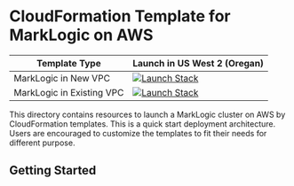 # CloudFormation Template for MarkLogic on AWS

| Template Type | Launch in US West 2 (Oregan) |
| -- | -- |
| MarkLogic in New VPC | [![Launch Stack](https://cdn.rawgit.com/buildkite/cloudformation-launch-stack-button-svg/master/launch-stack.svg)](https://console.aws.amazon.com/cloudformation/home#/stacks/new?region=us-west-2&stackName=mlClusterStack&templateURL=https://s3.amazonaws.com/marklogic-releases/9.0-5/mlcluster-vpc.template) |
| MarkLogic in Existing VPC | [![Launch Stack](https://cdn.rawgit.com/buildkite/cloudformation-launch-stack-button-svg/master/launch-stack.svg)](https://console.aws.amazon.com/cloudformation/home#/stacks/new?region=us-west-2&stackName=mlClusterStack&templateURL=https://s3.amazonaws.com/marklogic-releases/9.0-5/mlcluster.template) |

This directory contains resources to launch a MarkLogic cluster on AWS by CloudFormation templates. This is a quick start deployment architecture. Users are encouraged to customize the templates to fit their needs for different purpose.

## Getting Started
